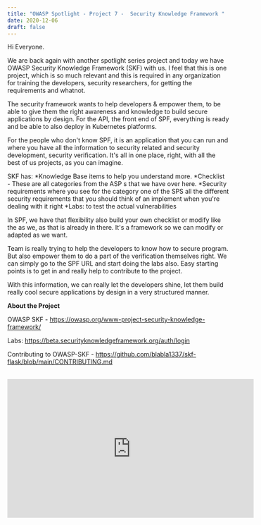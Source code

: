 ```yaml
---
title: "OWASP Spotlight - Project 7 -  Security Knowledge Framework "
date: 2020-12-06
draft: false
---
```


Hi Everyone. 

We are back again with another spotlight series project and today we have OWASP Security Knowledge Framework (SKF) with us. I feel that this is one project, which is so much relevant and this is required in any organization for training the developers, security researchers, for getting the requirements and whatnot.

The security framework wants to help developers & empower them, to be able to give them the right awareness and knowledge to build secure applications by design. For the API, the front end of SPF, everything is ready and be able to also deploy in Kubernetes platforms.

For the people who don't know SPF, it is an application that you can run and where you have all the information to security related and security development, security verification. It's all in one place, right, with all the best of us projects, as you can imagine.

SKF has:
*Knowledge Base items to help you understand more.
*Checklist - These are all categories from the ASP s that we have over here.
*Security requirements where you see for the category one of the SPS all the different security requirements that you should think of an implement when you're dealing with it right
*Labs: to test the actual vulnerabilities

In SPF, we have that flexibility also build your own checklist or modify like the as we, as that is already in there. It's a framework so we can modify or adapted as we want.

Team is really trying to help the developers to know how to secure program. But also empower them to do a part of the verification themselves right. We can simply go to the SPF URL and start doing the labs also. Easy starting points is to get in and really help to contribute to the project.

With this information, we can really let the developers shine, let them build really cool secure applications by design in a very structured manner. 

**About the Project**

OWASP SKF - https://owasp.org/www-project-security-knowledge-framework/

Labs: https://beta.securityknowledgeframework.org/auth/login

Contributing to OWASP-SKF - https://github.com/blabla1337/skf-flask/blob/main/CONTRIBUTING.md

</br>

<iframe width="560" height="315" src="https://www.youtube.com/embed/TFX_ZBy6lNY" frameborder="0" allow="accelerometer; autoplay; clipboard-write; encrypted-media; gyroscope; picture-in-picture" allowfullscreen></iframe>

</br>

